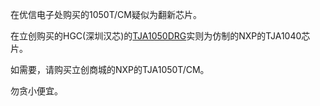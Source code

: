 在优信电子处购买的1050T/CM疑似为翻新芯片。

在立创购买的HGC(深圳汉芯)的<u>TJA1050DRG</u>实则为仿制的NXP的TJA1040芯片。

如需要，请购买立创商城的NXP的TJA1050T/CM。

勿贪小便宜。